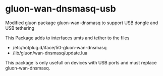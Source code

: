 # gluon-wan-dnsmasq-usb
Modified gluon package gluon-wan-dnsmasq to support USB dongle and USB tethering

This Package adds to interfaces umts and tether to the files 

* /etc/hotplug.d/iface/50-gluon-wan-dnsmasq
* /lib/gluon/wan-dnsmasq/update.lua

This package is only usefull on devices with USB ports and must replace gluon-wan-dnsmasq.